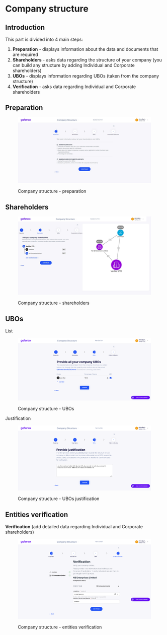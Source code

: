 # Company structure

## Introduction

This part is divided into 4 main steps:

1. **Preparation** - displays information about the data and documents that are required
2. **Shareholders** - asks data regarding the structure of your company (you can build any structure by adding Individual and Corporate shareholders)
3. **UBOs** - displays information regarding UBOs (taken from the company structure)
4. **Verification** - asks data regarding Individual and Corporate shareholders

## **Preparation**

<figure><img src="../../.gitbook/assets/cs_prep.png" alt="Company structure - preparation"><figcaption><p>Company structure - preparation</p></figcaption></figure>

## **Shareholders**

<figure><img src="../../.gitbook/assets/cs_shareholders_structure.png" alt="Company structure - shareholders"><figcaption><p>Company structure - shareholders</p></figcaption></figure>

## **UBOs**

List

<figure><img src="../../.gitbook/assets/cs_UBO.png" alt="Company structure - UBOs"><figcaption><p>Company structure - UBOs</p></figcaption></figure>

Justification

<figure><img src="../../.gitbook/assets/cs_UBO2.png" alt="Company structure - UBOs justification"><figcaption><p>Company structure - UBOs justification</p></figcaption></figure>

## **Entities verification**

**Verification** (add detailed data regarding Individual and Corporate shareholders)

<figure><img src="../../.gitbook/assets/cs_verif.png" alt="Company structure - entities verification"><figcaption><p>Company structure - entities verification</p></figcaption></figure>
